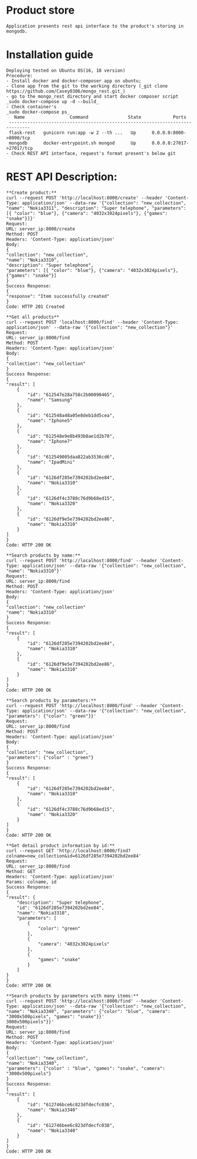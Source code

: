 # Product store
    Application presents rest api interface to the product's storing in mongodb.
    

# Installation guide
    Deploying tested on Ubuntu OS(16, 18 version)
    Procedure:
    - Install docker and docker-composer app on ubuntu;
    - Clone app from the git to the working directory (_git clone https://github.com/Casey0306/mongo_rest.git_)
    - go to the mongo_rest directory and start docker composer script
    _sudo docker-compose up -d --build_
    - Check container's
    _sudo docker-compose ps_
       Name                 Command               State            Ports          
     ------------------------------------------------------------------------------
     flask-rest   gunicorn run:app -w 2 --th ...   Up      0.0.0.0:8000->8000/tcp  
     mongodb      docker-entrypoint.sh mongod      Up      0.0.0.0:27017->27017/tcp
    - Check REST API interface, request's format present's below git        
        
    
# REST API Description:

    **Create product:**   
    curl --request POST 'http://localhost:8000/create' --header 'Content-Type: application/json' --data-raw '{"collection": "new_collection", "name": "Nokia3311", "description": "Super telephone", "parameters": [{ "color": "blue"}, {"camera": "4032x3024pixels"}, {"games": "snake"}]}'
    Request:
    URL: server_ip:8000/create
    Method: POST
    Headers: 'Content-Type: application/json'
    Body:
    {
    "collection": "new_collection",
    "name": "Nokia3310",
    "description": "Super telephone",
    "parameters": [{ "color": "blue"}, {"camera": "4032x3024pixels"}, {"games": "snake"}]
    }
    Success Response:
    {
    "response": "Item successfully created"
    }
    Code: HTTP 201 Created
    
    **Get all products**
    curl --request POST 'localhost:8000/find' --header 'Content-Type: application/json' --data-raw '{"collection": "new_collection"}'
    Request:
    URL: server_ip:8000/find
    Method: POST
    Headers: 'Content-Type: application/json'
    Body:
    {
    "collection": "new_collection"
    }
    Success Response:
    {
    "result": [
        {
            "id": "612547e28a758c2b00090465",
            "name": "Samsung"
        },
        {
            "id": "612548a48a05e8deb1dd5cea",
            "name": "Iphone5"
        },
        {
            "id": "612548e9e8b493b8ae1d2b70",
            "name": "Iphone7"
        },
        {
            "id": "612549005daa822ab3536cd6",
            "name": "IpadMini"
        },
        {
            "id": "6126df285e7394202bd2ee84",
            "name": "Nokia3310"
        },
        {
            "id": "6126df4c3788c76d9b68ed15",
            "name": "Nokia3320"
        },
        {
            "id": "6126df9e5e7394202bd2ee86",
            "name": "Nokia3310"
        }
    ]
    }
    Code: HTTP 200 OK
    
    **Search products by name:**
    curl --request POST 'http://localhost:8000/find' --header 'Content-Type: application/json' --data-raw '{"collection": "new_collection", "name": "Nokia3310"}'
    Request:
    URL: server_ip:8000/find
    Method: POST
    Headers: 'Content-Type: application/json'
    Body:
    {
    "collection": "new_collection"
    "name": "Nokia3310"
    }
    Success Response:
    {
    "result": [
        {
            "id": "6126df285e7394202bd2ee84",
            "name": "Nokia3310"
        },
        {
            "id": "6126df9e5e7394202bd2ee86",
            "name": "Nokia3310"
        }
    ]
    }
    Code: HTTP 200 OK
    
    **Search products by parameters:**
    curl --request POST 'http://localhost:8000/find' --header 'Content-Type: application/json' --data-raw '{"collection": "new_collection", "parameters": {"color": "green"}}'
    Request:
    URL: server_ip:8000/find
    Method: POST
    Headers: 'Content-Type: application/json'
    Body:
    {
    "collection": "new_collection",
    "parameters": {"color" : "green"}
    }
    Success Response:
    {
    "result": [
        {
            "id": "6126df285e7394202bd2ee84",
            "name": "Nokia3310"
        },
        {
            "id": "6126df4c3788c76d9b68ed15",
            "name": "Nokia3320"
        }
    ]
    }
    Code: HTTP 200 OK
    
    **Get detail product information by id:**
    curl --request GET 'http://localhost:8000/find?colname=new_collection&id=6126df285e7394202bd2ee84'
    Request:
    URL: server_ip:8000/find
    Method: GET
    Headers: 'Content-Type: application/json'
    Params: colname, id
    Success Response:
    { 
    "result": {
        "description": "Super telephone",
        "id": "6126df285e7394202bd2ee84",
        "name": "Nokia3310",
        "parameters": [
            {
                "color": "green"
            },
            {
                "camera": "4032x3024pixels"
            },
            {
                "games": "snake"
            }
        ]
    }
    }
    Code: HTTP 200 OK
    
    **Search products by parameters with many items:**
    curl --request POST 'http://localhost:8000/find' --header 'Content-Type: application/json' --data-raw '{"collection": "new_collection", "name": "Nokia3340", "parameters": {"color": "blue", "camera": "3000x500pixels", "games": "snake"}}'
    3000x500pixels"}}'
    Request:
    URL: server_ip:8000/find
    Method: POST
    Headers: 'Content-Type: application/json'
    Body:
    {
    "collection": "new_collection",
    "name": "Nokia3340", 
    "parameters": {"color" : "blue", "games": "snake", "camera": "3000x500pixels"}
    }
    Success Response:
    {
    "result": [
        {
            "id": "612746bce6c823dfdecfc036",
            "name": "Nokia3340"
        },
        {
            "id": "612746bee6c823dfdecfc038",
            "name": "Nokia3340"
        }
    ]
    }
    Code: HTTP 200 OK
